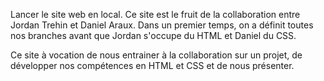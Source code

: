 Lancer le site web en local.
Ce site est le fruit de la collaboration entre Jordan Trehin et Daniel Araux.
Dans un premier temps, on a définit toutes nos branches avant que Jordan s'occupe du HTML et Daniel du CSS.

Ce site à vocation de nous entrainer à la collaboration sur un projet, de développer nos compétences en HTML et CSS et de nous présenter.
